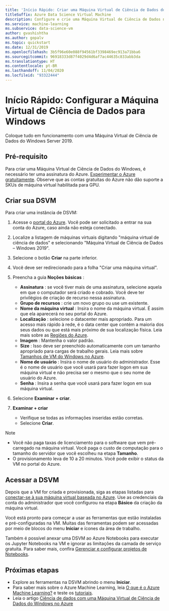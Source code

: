 ```yaml
---
title: 'Início Rápido: Criar uma Máquina Virtual de Ciência de Dados do Windows'
titleSuffix: Azure Data Science Virtual Machine
description: Configure e crie uma Máquina Virtual de Ciência de Dados no Azure para realizar a análise e o aprendizado de máquina.
ms.service: machine-learning
ms.subservice: data-science-vm
author: gvashishtha
ms.author: gopalv
ms.topic: quickstart
ms.date: 12/31/2019
ms.openlocfilehash: 3b5f96e60e088f94561bf3398469ec913a71bba6
ms.sourcegitcommit: 96918333d87f4029d4d6af7ac44635c833abb3da
ms.translationtype: HT
ms.contentlocale: pt-BR
ms.lasthandoff: 11/04/2020
ms.locfileid: "93322444"
---
```

# <a name="quickstart-set-up-the-data-science-virtual-machine-for-windows"></a>Início Rápido: Configurar a Máquina Virtual de Ciência de Dados para Windows

Coloque tudo em funcionamento com uma Máquina Virtual de Ciência de Dados do Windows Server 2019.

## <a name="prerequisite"></a>Pré-requisito

Para criar uma Máquina Virtual de Ciência de Dados do Windows, é necessário ter uma assinatura do Azure. [Experimentar o Azure gratuitamente](https://azure.com/free).
Observe que as contas gratuitas do Azure não dão suporte a SKUs de máquina virtual habilitada para GPU.

## <a name="create-your-dsvm"></a>Criar sua DSVM

Para criar uma instância de DSVM:

1. Acesse o [portal do Azure](https://portal.azure.com). Você pode ser solicitado a entrar na sua conta do Azure, caso ainda não esteja conectado.
1. Localize a listagem de máquinas virtuais digitando "máquina virtual de ciência de dados" e selecionando "Máquina Virtual de Ciência de Dados – Windows 2019".

1. Selecione o botão **Criar** na parte inferior.

1. Você deve ser redirecionado para a folha "Criar uma máquina virtual".

1. Preencha a guia **Noções básicas** :
      * **Assinatura** : se você tiver mais de uma assinatura, selecione aquela em que o computador será criado e cobrado. Você deve ter privilégios de criação de recurso nessa assinatura.
      * **Grupo de recursos** : crie um novo grupo ou use um existente.
      * **Nome da máquina virtual** : Insira o nome da máquina virtual. É assim que ela aparecerá no seu portal do Azure.
      * **Localização** : selecione o datacenter mais apropriado. Para um acesso mais rápido à rede, é o data center que contém a maioria dos seus dados ou que está mais próximo de sua localização física. Leia mais sobre as [Regiões do Azure](https://azure.microsoft.com/global-infrastructure/regions/).
      * **Imagem** : Mantenha o valor padrão.
      * **Size** : Isso deve ser preenchido automaticamente com um tamanho apropriado para cargas de trabalho gerais. Leia mais sobre [Tamanhos de VM do Windows no Azure](../../virtual-machines/sizes.md).
      * **Nome de usuário** : Insira o nome de usuário do administrador. Esse é o nome de usuário que você usará para fazer logon em sua máquina virtual e não precisa ser o mesmo que o seu nome de usuário do Azure.
      * **Senha** : Insira a senha que você usará para fazer logon em sua máquina virtual.    
1. Selecione **Examinar + criar**.
1. **Examinar + criar**
   * Verifique se todas as informações inseridas estão corretas. 
   * Selecione **Criar**.


> [!NOTE]
> * Você não paga taxas de licenciamento para o software que vem pré-carregado na máquina virtual. Você paga o custo de computação para o tamanho do servidor que você escolheu na etapa **Tamanho**.
> * O provisionamento leva de 10 a 20 minutos. Você pode exibir o status da VM no portal do Azure.

## <a name="access-the-dsvm"></a>Acessar a DSVM

Depois que a VM for criada e provisionada, siga as etapas listadas para [conectar-se à sua máquina virtual baseada no Azure](../../marketplace/azure-vm-create-using-approved-base.md). Use as credenciais da conta do administrador que você configurou na etapa **Básico** da criação da máquina virtual. 

Você está pronto para começar a usar as ferramentas que estão instaladas e pré-configuradas na VM. Muitas das ferramentas podem ser acessadas por meio de blocos do menu **Iniciar** e ícones da área de trabalho.

Também é possível anexar uma DSVM ao Azure Notebooks para executar os Jupyter Notebooks na VM e ignorar as limitações da camada de serviço gratuita. Para saber mais, confira [Gerenciar e configurar projetos de Notebooks](../../notebooks/configure-manage-azure-notebooks-projects.md#manage-and-configure-projects).

<a name="tools"></a>


## <a name="next-steps"></a>Próximas etapas

* Explore as ferramentas na DSVM abrindo o menu **Iniciar**.
* Para saber mais sobre o Azure Machine Learning, leia [O que é o Azure Machine Learning?](../overview-what-is-azure-ml.md) e teste os [tutoriais](../index.yml).
* Leia o artigo [Ciência de dados com uma Máquina Virtual de Ciência de Dados do Windows no Azure](./vm-do-ten-things.md)